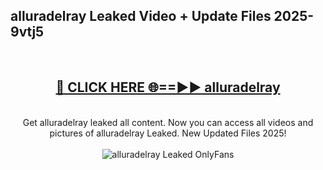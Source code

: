 <h2>alluradelray Leaked Video + Update Files 2025- 9vtj5</h2>
<br>
<div align="center">
<h2><a href="https://libra.edu.pl?alluradelray" rel="nofollow">🔴 CLICK HERE 🌐==►► alluradelray</a></h2>
<br>
Get alluradelray leaked all content. Now you can access all videos and pictures of alluradelray Leaked. New Updated Files 2025!
<br>
<br>
<a href="https://libra.edu.pl?alluradelray" rel="nofollow" data-target="animated-image.originalLink"><img src="https://i.ibb.co.com/WyWwxjT/player-gif2.gif" alt="alluradelray Leaked OnlyFans" style="max-width: 100%; display: inline-block;" data-target="animated-image.originalImage"></a>
</div>
<br>